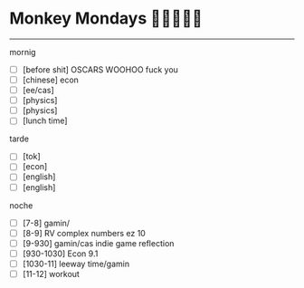 # Monkey Mondays 🐒🐵🙈🙉🥩
---
mornig
- [ ] [before shit] OSCARS WOOHOO fuck you
- [ ] [chinese] econ
- [ ] [ee/cas] 
- [ ] [physics] 
- [ ] [physics] 
- [ ] [lunch time] 

tarde
- [ ] [tok] 
- [ ] [econ] 
- [ ] [english] 
- [ ] [english] 

noche
- [ ] [7-8] gamin/
- [ ] [8-9] RV complex numbers ez 10
- [ ] [9-930] gamin/cas indie game reflection
- [ ] [930-1030] Econ 9.1
- [ ] [1030-11] leeway time/gamin
- [ ] [11-12] workout